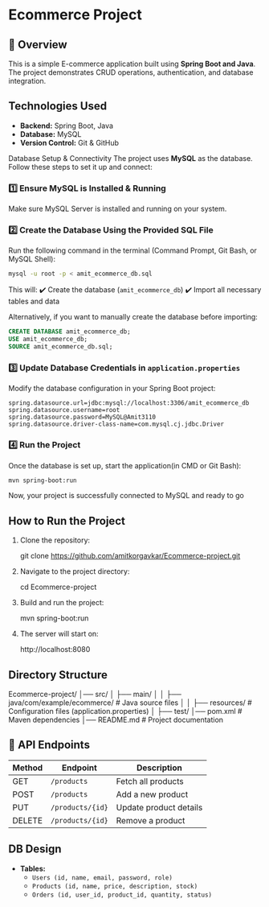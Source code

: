 # Ecommerce Project

## 📌 Overview

This is a simple E-commerce application built using **Spring Boot and Java**. The project demonstrates CRUD operations, authentication, and database integration.

## Technologies Used

- **Backend:** Spring Boot, Java
- **Database:** MySQL
- **Version Control:** Git & GitHub

Database Setup & Connectivity
The project uses **MySQL** as the database. Follow these steps to set it up and connect:

### 1️⃣ Ensure MySQL is Installed & Running
Make sure MySQL Server is installed and running on your system.

### 2️⃣ Create the Database Using the Provided SQL File
Run the following command in the terminal (Command Prompt, Git Bash, or MySQL Shell):

```sh
mysql -u root -p < amit_ecommerce_db.sql
```
This will:
✔️ Create the database (`amit_ecommerce_db`)
✔️ Import all necessary tables and data

Alternatively, if you want to manually create the database before importing:

```sql
CREATE DATABASE amit_ecommerce_db;
USE amit_ecommerce_db;
SOURCE amit_ecommerce_db.sql;
```

### 3️⃣ Update Database Credentials in `application.properties`
Modify the database configuration in your Spring Boot project:

```properties
spring.datasource.url=jdbc:mysql://localhost:3306/amit_ecommerce_db
spring.datasource.username=root
spring.datasource.password=MySQL@Amit3110
spring.datasource.driver-class-name=com.mysql.cj.jdbc.Driver
```

### 4️⃣ Run the Project
Once the database is set up, start the application(in CMD or Git Bash):

```sh
mvn spring-boot:run
```

Now, your project is successfully connected to MySQL and ready to go

## How to Run the Project

1. Clone the repository:
   
   git clone https://github.com/amitkorgavkar/Ecommerce-project.git
   
2. Navigate to the project directory:
   
   cd Ecommerce-project
   
3. Build and run the project:
   
   mvn spring-boot:run
   
4. The server will start on:
   
   http://localhost:8080


## Directory Structure

Ecommerce-project/
│── src/
│   ├── main/
│   │   ├── java/com/example/ecommerce/  # Java source files
│   │   ├── resources/  # Configuration files (application.properties)
│   ├── test/
│── pom.xml  # Maven dependencies
│── README.md  # Project documentation

## 📌 API Endpoints

| Method | Endpoint         | Description            |
| ------ | ---------------- | ---------------------- |
| GET    | `/products`      | Fetch all products     |
| POST   | `/products`      | Add a new product      |
| PUT    | `/products/{id}` | Update product details |
| DELETE | `/products/{id}` | Remove a product       |

## DB Design

- **Tables:**
  - `Users (id, name, email, password, role)`
  - `Products (id, name, price, description, stock)`
  - `Orders (id, user_id, product_id, quantity, status)`

